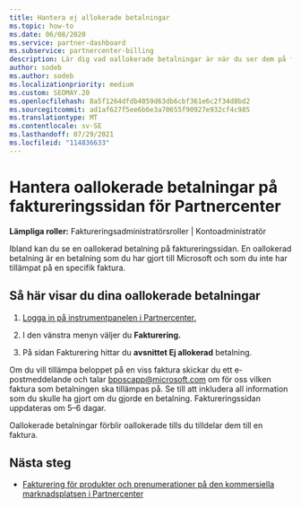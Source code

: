 ```yaml
---
title: Hantera ej allokerade betalningar
ms.topic: how-to
ms.date: 06/08/2020
ms.service: partner-dashboard
ms.subservice: partnercenter-billing
description: Lär dig vad oallokerade betalningar är när du ser dem på faktureringssidan för Partnercenter. Lär dig också hur du tillämpar dem på dina fakturor.
author: sodeb
ms.author: sodeb
ms.localizationpriority: medium
ms.custom: SEOMAY.20
ms.openlocfilehash: 8a5f1264dfdb4059d63db6cbf361e6c2f34d8bd2
ms.sourcegitcommit: ad1af627f5ee6b6e3a70655f90927e932cf4c985
ms.translationtype: MT
ms.contentlocale: sv-SE
ms.lasthandoff: 07/29/2021
ms.locfileid: "114836633"
---
```

# <a name="manage-unallocated-payments-on-your-partner-center-billing-page"></a>Hantera oallokerade betalningar på faktureringssidan för Partnercenter

**Lämpliga roller:** Faktureringsadministratörsroller | Kontoadministratör

Ibland kan du se en oallokerad betalning på faktureringssidan. En oallokerad betalning är en betalning som du har gjort till Microsoft och som du inte har tillämpat på en specifik faktura.

## <a name="to-view-your-unallocated-payments"></a>Så här visar du dina oallokerade betalningar

1. [Logga in på instrumentpanelen i Partnercenter.](https://partner.microsoft.com/dashboard/home)

2. I den vänstra menyn väljer du **Fakturering.**

3. På sidan Fakturering hittar du **avsnittet Ej allokerad** betalning. 

Om du vill tillämpa beloppet på en viss faktura skickar du ett e-postmeddelande och talar bposcapp@microsoft.com om för oss vilken faktura som betalningen ska tillämpas på. Se till att inkludera all information som du skulle ha gjort om du gjorde en betalning. Faktureringssidan uppdateras om 5–6 dagar. 

Oallokerade betalningar förblir oallokerade tills du tilldelar dem till en faktura. 

## <a name="next-steps"></a>Nästa steg

- [Fakturering för produkter och prenumerationer på den kommersiella marknadsplatsen i Partnercenter](csp-commercial-marketplace-billing.md)